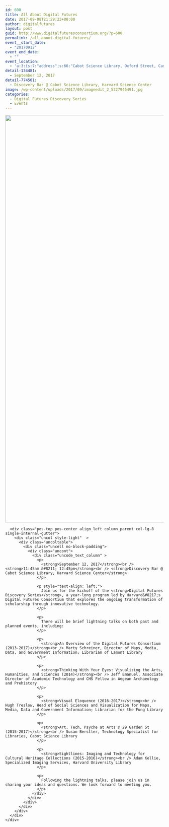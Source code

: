```yaml
---
id: 600
title: All About Digital Futures
date: 2017-09-08T21:29:23+00:00
author: digitalfutures
layout: post
guid: http://www.digitalfuturesconsortium.org/?p=600
permalink: /all-about-digital-futures/
event__start_date:
  - "20170912"
event_end_date:
  - ""
event_location:
  - 'a:3:{s:7:"address";s:66:"Cabot Science Library, Oxford Street, Cambridge, MA, United States";s:3:"lat";s:17:"42.37623670000001";s:3:"lng";s:9:"-71.11624";}'
detail-134481:
  - September 12, 2017
detail-774501:
  - Discovery Bar @ Cabot Science Library, Harvard Science Center
image: /wp-content/uploads/2017/09/imageedit_2_5227945491.jpg
categories:
  - Digital Futures Discovery Series
  - Events
---
```

<div data-parent="true" class="row-container">
  <div class="row limit-width row-parent">
    <div class="row-inner">
      <div class="pos-top pos-center align_left column_parent col-lg-4 single-internal-gutter">
        <div class="uncol style-light"  >
          <div class="uncoltable">
            <div class="uncell no-block-padding">
              <div class="uncont">
                <div class="uncode-single-media  text-left">
                  <div class="single-wrapper" style="max-width: 100%;">
                    <div class="tmb tmb-light  tmb-media-first tmb-media-last tmb-content-overlay tmb-no-bg">
                      <div class="t-inside">
                        <div class="t-entry-visual" tabindex="0">
                          <div class="t-entry-visual-tc">
                            <div class="uncode-single-media-wrapper">
                              <img src="https://www.digitalfuturesconsortium.org/wp-content/uploads/2017/09/imageedit_2_5227945491.jpg" width="1000" height="1294" alt="" />
                            </div>
                          </div>
                        </div>
                      </div>
                    </div>
                  </div>
                </div>
              </div>
            </div>
          </div>
        </div>
      </div>
      
      <div class="pos-top pos-center align_left column_parent col-lg-8 single-internal-gutter">
        <div class="uncol style-light"  >
          <div class="uncoltable">
            <div class="uncell no-block-padding">
              <div class="uncont">
                <div class="uncode_text_column" >
                  <p>
                    <strong>September 12, 2017</strong><br /> <strong>11:45am &#8211; 12:45pm</strong><br /> <strong>Discovery Bar @ Cabot Science Library, Harvard Science Center</strong>
                  </p>
                  
                  <p style="text-align: left;">
                    Join us for the kickoff of the <strong>Digital Futures Discovery Series</strong>, a year-long program led by Harvard&#8217;s Digital Futures Consortium that explores the ongoing transformation of scholarship through innovative technology.
                  </p>
                  
                  <p>
                    There will be brief lightning talks on both past and planned events, including:
                  </p>
                  
                  <p>
                    <strong>An Overview of the Digital Futures Consortium (2013-2017)</strong><br /> Marty Schreiner, Director of Maps, Media, Data, and Government Information; Librarian of Lamont Library
                  </p>
                  
                  <p>
                    <strong>Thinking With Your Eyes: Visualizing the Arts, Humanities, and Sciences (2014)</strong><br /> Jeff Emanuel, Associate Director of Academic Technology and CHS Fellow in Aegean Archaeology and Prehistory
                  </p>
                  
                  <p>
                    <strong>Visual Eloquence (2016-2017)</strong><br /> Hugh Treslow, Head of Social Sciences and Visualization for Maps, Media, Data and Government Information; Librarian for the Fung Library
                  </p>
                  
                  <p>
                    <strong>Art, Tech, Psyche at Arts @ 29 Garden St (2015-2017)</strong><br /> Susan Berstler, Technology Specialist for Libraries, Cabot Science Library
                  </p>
                  
                  <p>
                    <strong>Sightlines: Imaging and Technology for Cultural Heritage Collections (2015-2016)</strong><br /> Adam Kellie, Specialized Imaging Services, Harvard University Library
                  </p>
                  
                  <p>
                    Following the lightning talks, please join us in sharing your ideas and questions. We look forward to meeting you.
                  </p>
                </div>
              </div>
            </div>
          </div>
        </div>
      </div>
    </div>
  </div>
</div>